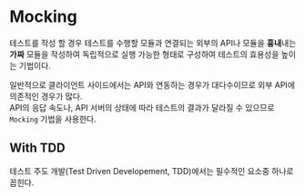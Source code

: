 # Mocking

테스트를 작성 할 경우 테스트를 수행할 모듈과 연결되는 외부의 API나 모듈을 **흉내**내는 **가짜** 모듈을 작성하여 독립적으로 실행 가능한 형태로 구성하여 테스트의 효용성을 높이는 기법이다.

일반적으로 클라이언트 사이드에서는 API와 연동하는 경우가 대다수이므로 외부 API에 의존적인 경우가 많다.  
API의 응답 속도나, API 서버의 상태에 따라 테스트의 결과가 달라질 수 있으므로 `Mocking` 기법을 사용한다.

## With TDD

테스트 주도 개발(Test Driven Developement, TDD)에서는 필수적인 요소중 하나로 꼽힌다.
